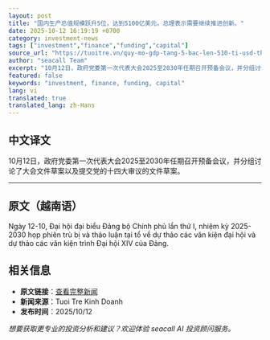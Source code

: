 ```yaml
---
layout: post
title: "国内生产总值规模跃升5位，达到5100亿美元，总理表示需要继续推进创新。"
date: 2025-10-12 16:19:19 +0700
category: investment-news
tags: ["investment","finance","funding","capital"]
source_url: "https://tuoitre.vn/quy-mo-gdp-tang-5-bac-len-510-ti-usd-thu-tuong-noi-can-tiep-tuc-doi-moi-20251012192908571.htm"
author: "seacall Team"
excerpt: "10月12日，政府党委第一次代表大会2025至2030年任期召开预备会议，并分组讨论了大会文件草案以及提交党的十四大审议的文件草案。..."
featured: false
keywords: "investment, finance, funding, capital"
lang: vi
translated: true
translated_lang: zh-Hans
---
```


## 中文译文

10月12日，政府党委第一次代表大会2025至2030年任期召开预备会议，并分组讨论了大会文件草案以及提交党的十四大审议的文件草案。

---

## 原文（越南语）

Ngày 12-10, Đại hội đại biểu Đảng bộ Chính phủ lần thứ I, nhiệm kỳ 2025-2030 họp phiên trù bị và thảo luận tại tổ về dự thảo các văn kiện đại hội và dự thảo các văn kiện trình Đại hội XIV của Đảng.

## 相关信息

- **原文链接**：[查看完整新闻](https://tuoitre.vn/quy-mo-gdp-tang-5-bac-len-510-ti-usd-thu-tuong-noi-can-tiep-tuc-doi-moi-20251012192908571.htm)
- **新闻来源**：Tuoi Tre Kinh Doanh
- **发布时间**：2025/10/12

*想要获取更专业的投资分析和建议？欢迎体验 seacall AI 投资顾问服务。*